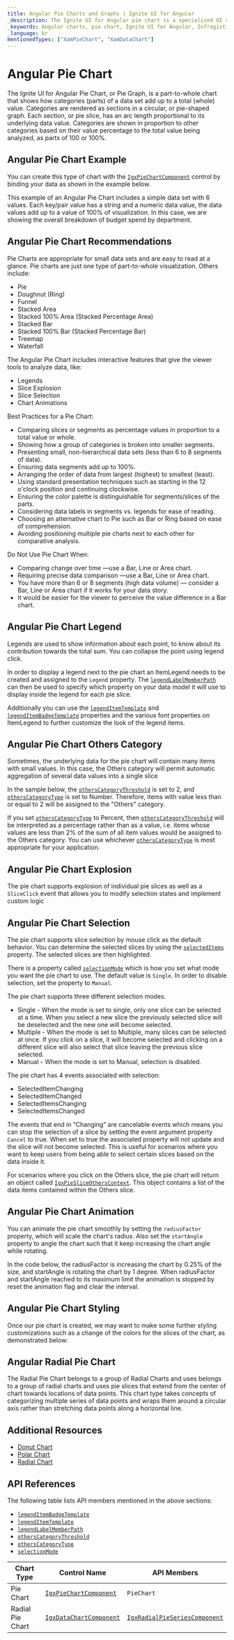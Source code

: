 ```yaml
---
title: Angular Pie Charts and Graphs | Ignite UI for Angular
_description: The Ignite UI for Angular pie chart is a specialized UI control that renders a pie chart, consisting of a circular area divided into sections.  Try for FREE.
_keywords: Angular charts, pie chart, Ignite UI for Angular, Infragistics, data binding, slice selection, slice explosion, animation
_language: kr
mentionedTypes: ["XamPieChart", "XamDataChart"]
---
```


# Angular Pie Chart

The Ignite UI for Angular Pie Chart, or Pie Graph, is a part-to-whole chart that shows how categories (parts) of a data set add up to a total (whole) value. Categories are rendered as sections in a circular, or pie-shaped graph. Each section, or pie slice, has an arc length proportional to its underlying data value. Categories are shown in proportion to other categories based on their value percentage to the total value being analyzed, as parts of 100 or 100%.

## Angular Pie Chart Example

You can create this type of chart with the [`IgxPieChartComponent`]({environment:dvApiBaseUrl}/products/ignite-ui-angular/api/docs/typescript/latest/classes/igniteui_angular_charts.igxpiechartcomponent.html) control by binding your data as shown in the example below.

This example of an Angular Pie Chart includes a simple data set with 6 values. Each key/pair value has a string and a numeric data value, the data values add up to a value of 100% of visualization. In this case, we are showing the overall breakdown of budget spend by department.

<code-view style="height: 600px" alt="Angular Pie Chart Overview"
           data-demos-base-url="{environment:dvDemosBaseUrl}"
                    iframe-src="{environment:dvDemosBaseUrl}/charts/pie-chart/overview"
                                                 github-src="charts/pie-chart/overview">
</code-view>


<div class="divider--half"></div>

## Angular Pie Chart Recommendations

Pie Charts are appropriate for small data sets and are easy to read at a glance. Pie charts are just one type of part-to-whole visualization. Others include:

*   Pie
*   Doughnut (Ring)
*   Funnel
*   Stacked Area
*   Stacked 100% Area (Stacked Percentage Area)
*   Stacked Bar
*   Stacked 100% Bar (Stacked Percentage Bar)
*   Treemap
*   Waterfall

The Angular Pie Chart includes interactive features that give the viewer tools to analyze data, like:

*   Legends
*   Slice Explosion
*   Slice Selection
*   Chart Animations

Best Practices for a Pie Chart:

*   Comparing slices or segments as percentage values in proportion to a total value or whole.
*   Showing how a group of categories is broken into smaller segments.
*   Presenting small, non-hierarchical data sets (less than 6 to 8 segments of data).
*   Ensuring data segments add up to 100%.
*   Arranging the order of data from largest (highest) to smallest (least).
*   Using standard presentation techniques such as starting in the 12 o'clock position and continuing clockwise.
*   Ensuring the color palette is distinguishable for segments/slices of the parts.
*   Considering data labels in segments vs. legends for ease of reading.
*   Choosing an alternative chart to Pie such as Bar or Ring based on ease of comprehension.
*   Avoiding positioning multiple pie charts next to each other for comparative analysis.

Do Not Use Pie Chart When:

*   Comparing change over time —use a Bar, Line or Area chart.
*   Requiring precise data comparison —use a Bar, Line or Area chart.
*   You have more than 6 or 8 segments (high data volume) — consider a Bar, Line or Area chart if it works for your data story.
*   It would be easier for the viewer to perceive the value difference in a Bar chart.

## Angular Pie Chart Legend

Legends are used to show information about each point, to know about its contribution towards the total sum. You can collapse the point using legend click.

In order to display a legend next to the pie chart an ItemLegend needs to be created and assigned to the `Legend` property. The [`legendLabelMemberPath`]({environment:dvApiBaseUrl}/products/ignite-ui-angular/api/docs/typescript/latest/classes/igniteui_angular_charts.igxpiechartbasecomponent.html#legendLabelMemberPath) can then be used to specify which property on your data model it will use to display inside the legend for each pie slice.

Additionally you can use the [`legendItemTemplate`]({environment:dvApiBaseUrl}/products/ignite-ui-angular/api/docs/typescript/latest/classes/igniteui_angular_charts.igxpiechartbasecomponent.html#legendItemTemplate) and [`legendItemBadgeTemplate`]({environment:dvApiBaseUrl}/products/ignite-ui-angular/api/docs/typescript/latest/classes/igniteui_angular_charts.igxpiechartbasecomponent.html#legendItemBadgeTemplate) properties and the various font properties on ItemLegend to further customize the look of the legend items.

<code-view style="height: 600px" alt="Angular Pie Chart Legend"
           data-demos-base-url="{environment:dvDemosBaseUrl}"
                    iframe-src="{environment:dvDemosBaseUrl}/charts/pie-chart/legend"
                                                 github-src="charts/pie-chart/legend">
</code-view>


<div class="divider--half"></div>

## Angular Pie Chart Others Category

Sometimes, the underlying data for the pie chart will contain many items with small values. In this case, the Others category will permit automatic aggregation of several data values into a single slice

In the sample below, the [`othersCategoryThreshold`]({environment:dvApiBaseUrl}/products/ignite-ui-angular/api/docs/typescript/latest/classes/igniteui_angular_charts.igxpiechartbasecomponent.html#othersCategoryThreshold) is set to 2, and [`othersCategoryType`]({environment:dvApiBaseUrl}/products/ignite-ui-angular/api/docs/typescript/latest/classes/igniteui_angular_charts.igxpiechartbasecomponent.html#othersCategoryType) is set to Number. Therefore, items with value less than or equal to 2 will be assigned to the "Others" category.

If you set [`othersCategoryType`]({environment:dvApiBaseUrl}/products/ignite-ui-angular/api/docs/typescript/latest/classes/igniteui_angular_charts.igxpiechartbasecomponent.html#othersCategoryType) to Percent, then [`othersCategoryThreshold`]({environment:dvApiBaseUrl}/products/ignite-ui-angular/api/docs/typescript/latest/classes/igniteui_angular_charts.igxpiechartbasecomponent.html#othersCategoryThreshold) will be interpreted as a percentage rather than as a value, i.e. items whose values are less than 2% of the sum of all item values would be assigned to the Others category. You can use whichever [`othersCategoryType`]({environment:dvApiBaseUrl}/products/ignite-ui-angular/api/docs/typescript/latest/classes/igniteui_angular_charts.igxpiechartbasecomponent.html#othersCategoryType) is most appropriate for your application.

<code-view style="height: 600px" alt="Angular Pie Chart Others"
           data-demos-base-url="{environment:dvDemosBaseUrl}"
                    iframe-src="{environment:dvDemosBaseUrl}/charts/pie-chart/others"
                                                 github-src="charts/pie-chart/others">
</code-view>


<div class="divider--half"></div>

## Angular Pie Chart Explosion

The pie chart supports explosion of individual pie slices as well as a `SliceClick` event that allows you to modify selection states and implement custom logic

<code-view style="height: 600px" alt="Angular Pie Chart Explosion"
           data-demos-base-url="{environment:dvDemosBaseUrl}"
                    iframe-src="{environment:dvDemosBaseUrl}/charts/pie-chart/explosion"
                                                 github-src="charts/pie-chart/explosion">
</code-view>


<div class="divider--half"></div>

## Angular Pie Chart Selection

The pie chart supports slice selection by mouse click as the default behavior. You can determine the selected slices by using the [`selectedItems`]({environment:dvApiBaseUrl}/products/ignite-ui-angular/api/docs/typescript/latest/classes/igniteui_angular_charts.igxpiechartbasecomponent.html#selectedItems) property. The selected slices are then highlighted.

There is a property called [`selectionMode`]({environment:dvApiBaseUrl}/products/ignite-ui-angular/api/docs/typescript/latest/classes/igniteui_angular_charts.igxpiechartbasecomponent.html#selectionMode) which is how you set what mode you want the pie chart to use. The default value is `Single`. In order to disable selection, set the property to `Manual`.

The pie chart supports three different selection modes.

*   Single - When the mode is set to single, only one slice can be selected at a time. When you select a new slice the previously selected slice will be deselected and the new one will become selected.
*   Multiple - When the mode is set to Multiple, many slices can be selected at once. If you click on a slice, it will become selected and clicking on a different slice will also select that slice leaving the previous slice selected.
*   Manual - When the mode is set to Manual, selection is disabled.

The pie chart has 4 events associated with selection:

*   SelectedItemChanging
*   SelectedItemChanged
*   SelectedItemsChanging
*   SelectedItemsChanged

The events that end in “Changing” are cancelable events which means you can stop the selection of a slice by setting the event argument property `Cancel` to true. When set to true the associated property will not update and the slice will not become selected. This is useful for scenarios where you want to keep users from being able to select certain slices based on the data inside it.

For scenarios where you click on the Others slice, the pie chart will return an object called [`IgxPieSliceOthersContext`]({environment:dvApiBaseUrl}/products/ignite-ui-angular/api/docs/typescript/latest/classes/igniteui_angular_charts.igxpiesliceotherscontext.html). This object contains a list of the data items contained within the Others slice.

<code-view style="height: 600px" alt="Angular Pie Chart Selection"
           data-demos-base-url="{environment:dvDemosBaseUrl}"
                    iframe-src="{environment:dvDemosBaseUrl}/charts/pie-chart/selection"
                                                 github-src="charts/pie-chart/selection">
</code-view>


<div class="divider--half"></div>

## Angular Pie Chart Animation

You can animate the pie chart smoothly by setting the `radiusFactor` property, which will scale the chart's radius. Also set the `startAngle` property to angle the chart such that it keep increasing the chart angle while rotating.

In the code below, the radiusFactor is increasing the chart by 0.25% of the size, and startAngle is rotating the chart by 1 degree. When radiusFactor and startAngle reached to its maximum limit the animation is stopped by reset the animation flag and clear the interval.

<code-view style="height: 600px" alt="Angular Pie Chart Animation"
           data-demos-base-url="{environment:dvDemosBaseUrl}"
                    iframe-src="{environment:dvDemosBaseUrl}/charts/pie-chart/animation"
                                                 github-src="charts/pie-chart/animation">
</code-view>


<div class="divider--half"></div>

## Angular Pie Chart Styling

Once our pie chart is created, we may want to make some further styling customizations such as a change of the colors for the slices of the chart, as demonstrated below:

<code-view style="height: 600px" alt="Angular Pie Chart Styling"
           data-demos-base-url="{environment:dvDemosBaseUrl}"
                    iframe-src="{environment:dvDemosBaseUrl}/charts/pie-chart/styling"
                                                 github-src="charts/pie-chart/styling">
</code-view>


<div class="divider--half"></div>

## Angular Radial Pie Chart

The Radial Pie Chart belongs to a group of Radial Charts and uses belongs to a group of radial charts and uses pie slices that extend from the center of chart towards locations of data points. This chart type takes concepts of categorizing multiple series of data points and wraps them around a circular axis rather than stretching data points along a horizontal line.

<code-view style="height: 600px" alt="Angular Radial Pie Chart"
           data-demos-base-url="{environment:dvDemosBaseUrl}"
                    iframe-src="{environment:dvDemosBaseUrl}/charts/data-chart/radial-pie-chart"
                                                 github-src="charts/data-chart/radial-pie-chart">
</code-view>


<div class="divider--half"></div>

## Additional Resources

*   [Donut Chart](donut-chart.md)
*   [Polar Chart](polar-chart.md)
*   [Radial Chart](radial-chart.md)

## API References

The following table lists API members mentioned in the above sections:

*   [`legendItemBadgeTemplate`]({environment:dvApiBaseUrl}/products/ignite-ui-angular/api/docs/typescript/latest/classes/igniteui_angular_charts.igxpiechartbasecomponent.html#legendItemBadgeTemplate)
*   [`legendItemTemplate`]({environment:dvApiBaseUrl}/products/ignite-ui-angular/api/docs/typescript/latest/classes/igniteui_angular_charts.igxpiechartbasecomponent.html#legendItemTemplate)
*   [`legendLabelMemberPath`]({environment:dvApiBaseUrl}/products/ignite-ui-angular/api/docs/typescript/latest/classes/igniteui_angular_charts.igxpiechartbasecomponent.html#legendLabelMemberPath)
*   [`othersCategoryThreshold`]({environment:dvApiBaseUrl}/products/ignite-ui-angular/api/docs/typescript/latest/classes/igniteui_angular_charts.igxpiechartbasecomponent.html#othersCategoryThreshold)
*   [`othersCategoryType`]({environment:dvApiBaseUrl}/products/ignite-ui-angular/api/docs/typescript/latest/classes/igniteui_angular_charts.igxpiechartbasecomponent.html#othersCategoryType)
*   [`selectionMode`]({environment:dvApiBaseUrl}/products/ignite-ui-angular/api/docs/typescript/latest/classes/igniteui_angular_charts.igxpiechartbasecomponent.html#selectionMode)

| Chart Type       | Control Name   | API Members |
| -----------------|----------------|------------ |
| Pie Chart      | [`IgxPieChartComponent`]({environment:dvApiBaseUrl}/products/ignite-ui-angular/api/docs/typescript/latest/classes/igniteui_angular_charts.igxpiechartcomponent.html)     | `PieChart` |
| Radial Pie Chart | [`IgxDataChartComponent`]({environment:dvApiBaseUrl}/products/ignite-ui-angular/api/docs/typescript/latest/classes/igniteui_angular_charts.igxdatachartcomponent.html) | [`IgxRadialPieSeriesComponent`]({environment:dvApiBaseUrl}/products/ignite-ui-angular/api/docs/typescript/latest/classes/igniteui_angular_charts.igxradialpieseriescomponent.html) |
